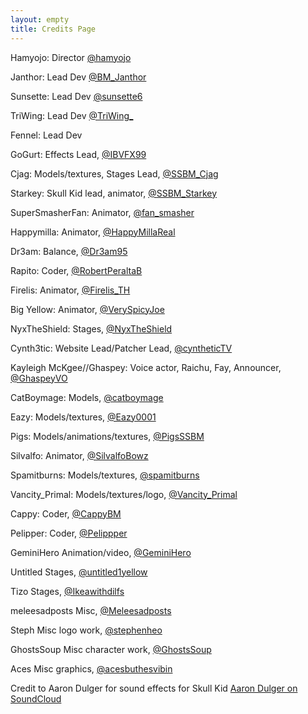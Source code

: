 ```yaml
---
layout: empty
title: Credits Page
---
```

Hamyojo:
Director
[@hamyojo](https://twitter.com/hamyojo)

Janthor:
Lead Dev
[@BM_Janthor](https://twitter.com/BM_Janthor)

Sunsette:
Lead Dev
[@sunsette6](https://twitter.com/sunsette6)

TriWing:
Lead Dev
[@TriWing_](https://twitter.com/TriWing_)

Fennel:
Lead Dev

GoGurt:
Effects Lead,
[@IBVFX99](https://twitter.com/IBVFX99)

Cjag:
Models/textures, Stages Lead,
[@SSBM_Cjag](https://twitter.com/SSBM_Cjag)

Starkey:
Skull Kid lead, animator,
[@SSBM_Starkey](https://twitter.com/SSBM_Starkey)

SuperSmasherFan:
Animator,
[@fan_smasher](https://twitter.com/fan_smasher)

Happymilla:
Animator,
[@HappyMillaReal](https://twitter.com/HappyMillaReal)

Dr3am:
Balance,
[@Dr3am95](https://twitter.com/Dr3am95)

Rapito:
Coder,
[@RobertPeraltaB](https://twitter.com/RobertPeraltaB)

Firelis:
Animator,
[@Firelis_TH](https://twitter.com/Firelis_TH)

Big Yellow:
Animator,
[@VerySpicyJoe](https://twitter.com/VerySpicyJoe)

NyxTheShield:
Stages,
[@NyxTheShield](https://twitter.com/NyxTheShield)

Cynth3tic:
Website Lead/Patcher Lead,
[@cyntheticTV](https://twitter.com/cyntheticTV)

Kayleigh McKgee//Ghaspey:
Voice actor, Raichu, Fay, Announcer,
[@GhaspeyVO](https://twitter.com/GhaspeyVO)

CatBoymage:
Models,
[@catboymage](https://twitter.com/catboymage)

Eazy:
Models/textures,
[@Eazy0001](https://twitter.com/Eazy0001)

Pigs:
Models/animations/textures,
[@PigsSSBM](https://twitter.com/PigsSSBM)

Silvalfo:
Animator,
[@SilvalfoBowz](https://twitter.com/SilvalfoBowz)

Spamitburns:
Models/textures,
[@spamitburns](https://twitter.com/spamitburns)

Vancity_Primal:
Models/textures/logo,
[@Vancity_Primal](https://twitter.com/Vancity_Primal)

Cappy:
Coder,
[@CappyBM](https://twitter.com/CappyBM)

Pelipper:
Coder,
[@Pelippper](https://mobile.twitter.com/pelippper)

GeminiHero
Animation/video,
[@GeminiHero](https://twitter.com/Gemini_Her0)

Untitled
Stages,
[@untitled1yellow](https://twitter.com/untitled1yellow)

Tizo
Stages,
[@Ikeawithdilfs](https://twitter.com/Ikeawithdilfs)

meleesadposts
Misc,
[@Meleesadposts](https://twitter.com/meleesadposts)

Steph
Misc logo work,
[@stephenheo](https://twitter.com/stephenheo)

GhostsSoup
Misc character work,
[@GhostsSoup](https://twitter.com/GhostsSoup)

Aces
Misc graphics,
[@acesbuthesvibin](https://twitter.com/acesbuthesvibin)



Credit to Aaron Dulger for sound effects for Skull Kid
[Aaron Dulger on SoundCloud](https://soundcloud.com/aaron-dulger)
